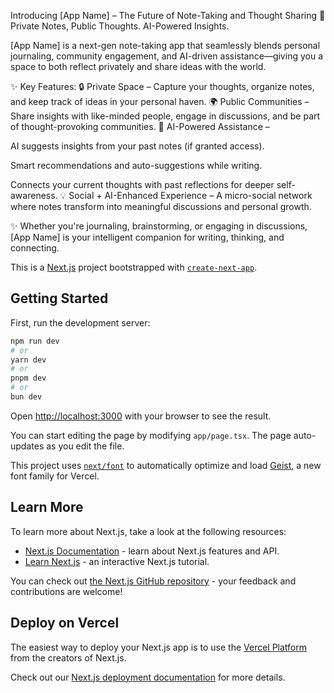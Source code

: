 Introducing [App Name] – The Future of Note-Taking and Thought Sharing
📝 Private Notes, Public Thoughts. AI-Powered Insights.

[App Name] is a next-gen note-taking app that seamlessly blends personal journaling, community engagement, and AI-driven assistance—giving you a space to both reflect privately and share ideas with the world.

✨ Key Features:
🔒 Private Space – Capture your thoughts, organize notes, and keep track of ideas in your personal haven.
🌍 Public Communities – Share insights with like-minded people, engage in discussions, and be part of thought-provoking communities.
🤖 AI-Powered Assistance –

AI suggests insights from your past notes (if granted access).

Smart recommendations and auto-suggestions while writing.

Connects your current thoughts with past reflections for deeper self-awareness.
💡 Social + AI-Enhanced Experience – A micro-social network where notes transform into meaningful discussions and personal growth.

✨ Whether you're journaling, brainstorming, or engaging in discussions, [App Name] is your intelligent companion for writing, thinking, and connecting.

This is a [Next.js](https://nextjs.org) project bootstrapped with [`create-next-app`](https://nextjs.org/docs/app/api-reference/cli/create-next-app).

## Getting Started

First, run the development server:

```bash
npm run dev
# or
yarn dev
# or
pnpm dev
# or
bun dev
```

Open [http://localhost:3000](http://localhost:3000) with your browser to see the result.

You can start editing the page by modifying `app/page.tsx`. The page auto-updates as you edit the file.

This project uses [`next/font`](https://nextjs.org/docs/app/building-your-application/optimizing/fonts) to automatically optimize and load [Geist](https://vercel.com/font), a new font family for Vercel.

## Learn More

To learn more about Next.js, take a look at the following resources:

- [Next.js Documentation](https://nextjs.org/docs) - learn about Next.js features and API.
- [Learn Next.js](https://nextjs.org/learn) - an interactive Next.js tutorial.

You can check out [the Next.js GitHub repository](https://github.com/vercel/next.js) - your feedback and contributions are welcome!

## Deploy on Vercel

The easiest way to deploy your Next.js app is to use the [Vercel Platform](https://vercel.com/new?utm_medium=default-template&filter=next.js&utm_source=create-next-app&utm_campaign=create-next-app-readme) from the creators of Next.js.

Check out our [Next.js deployment documentation](https://nextjs.org/docs/app/building-your-application/deploying) for more details.
